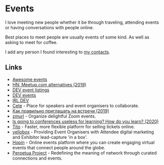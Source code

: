 # Events

I love meeting new people whether it be through traveling, attending events or having conversations with people online.

Best places to meet people are usually events of some kind. As well as asking to meet for coffee.

I add any person I found interesting to [my contacts](../macOS/apps/contacts.md).

## Links

- [Awesome events](https://github.com/learn-anything/events#readme)
- [HN: Meetup.com alternatives (2019)](https://news.ycombinator.com/item?id=21257661)
- [DEV event listings](https://dev.to/listings/events)
- [DEV events](https://dev.to/events)
- [IRL DEV](https://irl.dev/)
- [Cete](https://cete.io/) - Place for speakers and event organisers to collaborate.
- [Как правильно приглашать на встречи (2019)](http://sergeykorol.ru/blog/meeting-call/)
- [zmurl](https://zmurl.com/) - Organize delightful Zoom events.
- [Is going to conferences useless for learning? How do you learn? (2020)](https://lobste.rs/s/pznfdh/is_going_conferences_useless_for)
- [Tito](https://ti.to/home) - Faster, more flexible platform for selling tickets online.
- [yellobox](https://www.yellobox.io/) - Providing Event Organisers with Attendee digital marketing and Exhibitor lead-capture 'in a box'.
- [Hopin](https://hopin.to/) - Online events platform where you can create engaging virtual events that connect people around the globe.
- [Perpetua Project](https://perpetuaproject.com/) - Redefining the meaning of network through curated connections and events.
